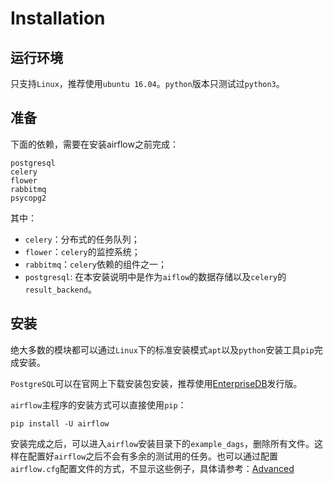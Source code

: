 # Installation

## 运行环境

只支持``Linux``，推荐使用``ubuntu 16.04``。``python``版本只测试过``python3``。

## 准备

下面的依赖，需要在安装airflow之前完成：

```
postgresql
celery
flower
rabbitmq
psycopg2
```

其中：

* ``celery``：分布式的任务队列；
* ``flower``：``celery``的监控系统；
* ``rabbitmq``：``celery``依赖的组件之一；
* ``postgresql``: 在本安装说明中是作为``aiflow``的数据存储以及``celery``的``result_backend``。

## 安装

绝大多数的模块都可以通过``Linux``下的标准安装模式``apt``以及``python``安装工具``pip``完成安装。

``PostgreSQL``可以在官网上下载安装包安装，推荐使用[EnterpriseDB](https://www.enterprisedb.com/downloads/postgres-postgresql-downloads#windows)发行版。

``airflow``主程序的安装方式可以直接使用``pip``：

```
pip install -U airflow
```

安装完成之后，可以进入``airflow``安装目录下的``example_dags``，删除所有文件。这样在配置好``airflow``之后不会有多余的测试用的任务。也可以通过配置``airflow.cfg``配置文件的方式，不显示这些例子，具体请参考：[Advanced](advanced.md)
